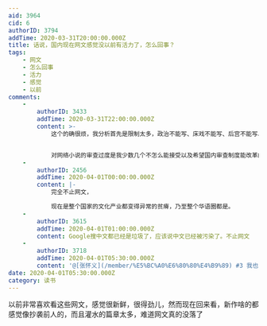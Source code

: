 ```yaml
---
aid: 3964
cid: 6
authorID: 3794
addTime: 2020-03-31T20:00:00.000Z
title: 话说，国内现在网文感觉没以前有活力了，怎么回事？
tags:
    - 网文
    - 怎么回事
    - 活力
    - 感觉
    - 以前
comments:
    -
        authorID: 3433
        addTime: 2020-03-31T22:00:00.000Z
        content: >-
            这个的确很烦，我分析首先是限制太多，政治不能写、床戏不能写、后宫不能写、21年之后的历史架空不能写等等等等，有上头的压力也有平台的自我审查，毕竟要是被竞争对手抓到了把柄闹大了，再收回就来不及了。再就是好多写手成名之后就开始研究怎么把作品进一步变现，比如授权电视剧、电影这些，就没办法回来静下心好好的的写书了。


            对网络小说的审查过度是我少数几个不怎么能接受以及希望国内审查制度能改革的点。
    -
        authorID: 2456
        addTime: 2020-04-01T00:00:00.000Z
        content: |-
            完全不止网文，

            现在是整个国家的文化产业都变得异常的贫瘠，乃至整个华语圈都是。
    -
        authorID: 3615
        addTime: 2020-04-01T01:00:00.000Z
        content: Google搜中文都已经是垃圾了，应该说中文已经被污染了。不止网文
    -
        authorID: 3718
        addTime: 2020-04-01T05:30:00.000Z
        content: '@[张怀义](/member/%E5%BC%A0%E6%80%80%E4%B9%89) #3 我也觉得，谷歌搜索有没办法屏蔽墙国网站？'
date: 2020-04-01T05:30:00.000Z
category: 读书
---
```


以前非常喜欢看这些网文，感觉很新鲜，很得劲儿，然而现在回来看，新作啥的都感觉像抄袭前人的，而且灌水的篇章太多，难道网文真的没落了
